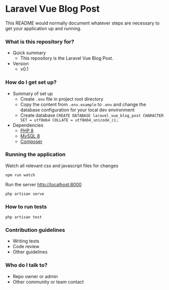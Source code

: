 # Laravel Vue Blog Post #

This README would normally document whatever steps are necessary to get your application up and running.

### What is this repository for? ###

* Quick summary
    * This repository is the Laravel Vue Blog Post.
* Version
    * v0.1

### How do I get set up? ###

* Summary of set up
    * Create `.env` file in project root directory
    * Copy the content from `.env.example` to `.env` and change the database configuration for your local dev environment
    * Create database `CREATE DATABASE laravel_vue_blog_post CHARACTER SET = utf8mb4 COLLATE = utf8mb4_unicode_ci;`
* Dependencies
    * [PHP 8](https://www.php.net)
    * [MySQL 8](https://dev.mysql.com/downloads/mysql/8.0.html)
    * [Composer](https://getcomposer.org/download)

### Running the application

Watch all relevant css and javascript files for changes
```
npm run watch
```
Run the server [http://localhost:8000](http://localhost:8000)
```
php artisan serve
```

### How to run tests

```
php artisan test
```

### Contribution guidelines ###

* Writing tests
* Code review
* Other guidelines

### Who do I talk to? ###

* Repo owner or admin
* Other community or team contact
